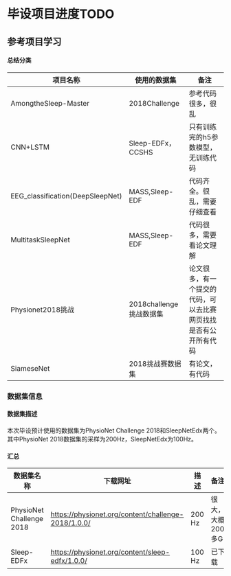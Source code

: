# 毕设项目进度TODO
## 参考项目学习
#### 总结分类
|项目名称|使用的数据集|备注|
|----|----|----|
|AmongtheSleep-Master| 2018Challenge |参考代码很多，很乱|
|CNN+LSTM| Sleep-EDFx， CCSHS|只有训练完的h5参数模型，无训练代码|
|EEG_classification(DeepSleepNet)|MASS,Sleep-EDF|代码齐全。很乱，需要仔细查看|
|MultitaskSleepNet|MASS,Sleep-EDF|代码很多，需要看论文理解|
|Physionet2018挑战|2018challenge挑战数据集|论文很多，有一个提交的代码，可以去比赛网页找找是否有公开所有代码|
|SiameseNet|2018挑战赛数据集|有论文，有代码|

### 数据集信息
#### 数据集描述
本次毕设预计使用的数据集为PhysioNet Challenge 2018和SleepNetEdx两个。其中PhysioNet 2018数据集的采样为200Hz，SleepNetEdx为100Hz。

#### 汇总
|数据集名称|下载网址|描述|备注|
|----|----|----|----|
|PhysioNet Challenge 2018|https://physionet.org/content/challenge-2018/1.0.0/|200 Hz|很大，大概200多G|
|Sleep-EDFx|https://physionet.org/content/sleep-edfx/1.0.0/|100 Hz|已下载|




